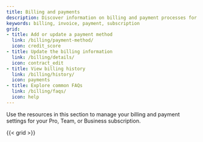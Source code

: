 ```yaml
---
title: Billing and payments
description: Discover information on billing and payment processes for Docker subscriptions.
keywords: billing, invoice, payment, subscription
grid:
- title: Add or update a payment method
  link: /billing/payment-method/
  icon: credit_score
- title: Update the billing information
  link: /billing/details/
  icon: contract_edit
- title: View billing history
  link: /billing/history/
  icon: payments
- title: Explore common FAQs
  link: /billing/faqs/
  icon: help
---
```


Use the resources in this section to manage your billing and payment settings for your Pro, Team, or Business subscription.

{{< grid >}}
